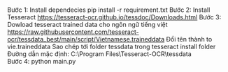 


```Cách sử dụng project: 
```
Bước 1:  Install dependecies
pip install -r requirement.txt
<space><space>
Bước 2: Install Tesseract 
https://tesseract-ocr.github.io/tessdoc/Downloads.html
        <space><space>
Bước 3: Dowload tesseract trained data cho ngôn ngữ tiếng việt
https://raw.githubusercontent.com/tesseract-ocr/tessdata_best/main/script/Vietnamese.traineddata
        Đổi tên thành to vie.traineddata
        Sao chép tới folder tessdata trong tesseract install folder
        Đường dẫn mặc định: C:\Program Files\Tesseract-OCR\tessdata
             <space><space>           
Bước 4: python main.py
